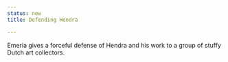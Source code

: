 ```yaml
---
status: new
title: Defending Hendra

---
```

Emeria gives a forceful defense of Hendra and his work to a group of stuffy Dutch art collectors. 